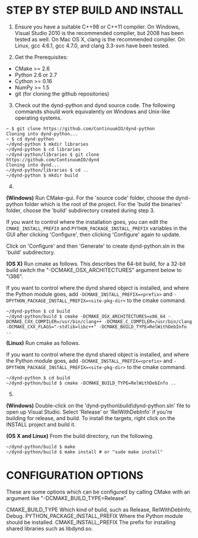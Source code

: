 STEP BY STEP BUILD AND INSTALL
==============================

1. Ensure you have a suitable C++98 or C++11 compiler. On Windows, Visual
Studio 2010 is the recommended compiler, but 2008 has been tested
as well. On Mac OS X, clang is the recommended compiler. On Linux,
gcc 4.6.1, gcc 4.7.0, and clang 3.3-svn have been tested.

2. Get the Prerequisites:

  * CMake >= 2.6
  * Python 2.6 or 2.7
  * Cython >= 0.16
  * NumPy >= 1.5
  * git (for cloning the github repositories)

3. Check out the dynd-python and dynd source code. The following commands
should work equivalently on Windows and Unix-like operating systems.

  ```
  ~ $ git clone https://github.com/ContinuumIO/dynd-python
  Cloning into dynd-python...
  ~ $ cd dynd-python
  ~/dynd-python $ mkdir libraries
  ~/dynd-python $ cd libraries
  ~/dynd-python/libraries $ git clone https://github.com/ContinuumIO/dynd
  Cloning into dynd...
  ~/dynd-python/libraries $ cd ..
  ~/dynd-python $ mkdir build
  ```

4.

  **(Windows)** Run CMake-gui. For the 'source code' folder, choose the
dynd-python folder which is the root of the project. For the
'build the binaries' folder, choose the 'build' subdirectory
created during step 3.

  If you want to control where the installation goes, you can edit
the `CMAKE_INSTALL_PREFIX` and `PYTHON_PACKAGE_INSTALL_PREFIX`
variables in the GUI after clicking 'Configure', then clicking
'Configure' again to update.

  Click on 'Configure' and then 'Generate' to create
dynd-python.sln in the 'build' subdirectory.

  **(OS X)** Run cmake as follows. This describes the 64-bit build,
for a 32-bit build switch the "-DCMAKE\_OSX\_ARCHITECTURES"
argument below to "i386".

  If you want to control where the dynd shared object is
installed, and where the Python module goes, add
`-DCMAKE_INSTALL_PREFIX=<prefix>` and
`-DPYTHON_PACKAGE_INSTALL_PREFIX=<site-pkg-dir>`
to the cmake command.

  ```
  ~/dynd-python $ cd build
  ~/dynd-python/build $ cmake -DCMAKE_OSX_ARCHITECTURES=x86_64 -DCMAKE_CXX_COMPILER=/usr/bin/clang++ -DCMAKE_C_COMPILER=/usr/bin/clang -DCMAKE_CXX_FLAGS="-stdlib=libc++" -DCMAKE_BUILD_TYPE=RelWithDebInfo ..
  ```

  **(Linux)** Run cmake as follows.

  If you want to control where the dynd shared object is
installed, and where the Python module goes, add
`-DCMAKE_INSTALL_PREFIX=<prefix>` and
`-DPYTHON_PACKAGE_INSTALL_PREFIX=<site-pkg-dir>`
to the cmake command.

  ```
  ~/dynd-python $ cd build
  ~/dynd-python/build $ cmake -DCMAKE_BUILD_TYPE=RelWithDebInfo ..
  ```

5.

  **(Windows)** Double-click on the 'dynd-python\build\dynd-python.sln'
file to open up Visual Studio. Select 'Release' or 'RelWithDebInfo'
if you're building for release, and build. To install the targets,
right click on the INSTALL project and build it.

  **(OS X and Linux)** From the build directory, run the following.

  ```
  ~/dynd-python/build $ make
  ~/dynd-python/build $ make install # or "sudo make install"
  ```

CONFIGURATION OPTIONS
=====================

These are some options which can be configured by calling
CMake with an argument like "-DCMAKE_BUILD_TYPE=Release".

CMAKE_BUILD_TYPE
    Which kind of build, such as Release, RelWithDebInfo, Debug.
PYTHON_PACKAGE_INSTALL_PREFIX
    Where the Python module should be installed.
CMAKE_INSTALL_PREFIX
    The prefix for installing shared libraries such as
    libdynd.so.

